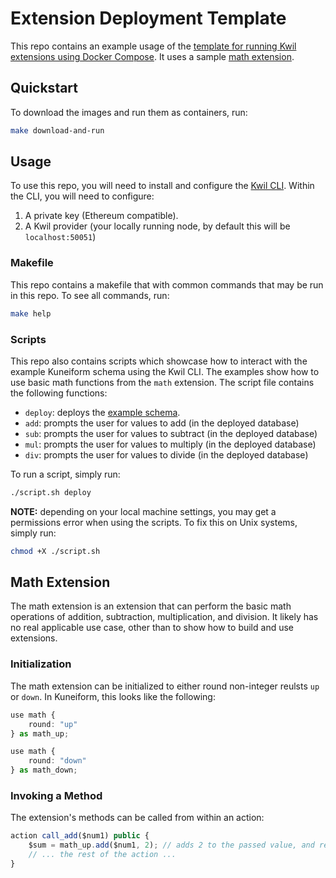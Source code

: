 # Extension Deployment Template

This repo contains an example usage of the [template for running Kwil extensions using Docker Compose](<https://github.com/kwilteam/extension-deployment-template>).
It uses a sample [math extension](<https://https://github.com/kwilteam/kwil-extensions/tree/main/examples/math>).

## Quickstart

To download the images and run them as containers, run:

```bash
make download-and-run
```

## Usage

To use this repo, you will need to install and configure the [Kwil CLI](<https://docs.kwil.com/docs/cli/installation>).  Within the CLI, you will need to configure:

1. A private key (Ethereum compatible).
2. A Kwil provider (your locally running node, by default this will be `localhost:50051`)

### Makefile

This repo contains a makefile that with common commands that may be run in this repo.  To see all commands, run:

```bash
make help
```

### Scripts

This repo also contains scripts which showcase how to interact with the example Kuneiform schema using the Kwil CLI.  The examples show how to use
basic math functions from the `math` extension.  The script file contains the following functions:

- `deploy`: deploys the [example schema](./schemas/use_math.kf).
- `add`: prompts the user for values to add (in the deployed database)
- `sub`: prompts the user for values to subtract (in the deployed database)
- `mul`: prompts the user for values to multiply (in the deployed database)
- `div`: prompts the user for values to divide (in the deployed database)

To run a script, simply run:

```bash
./script.sh deploy
```

**NOTE:** depending on your local machine settings, you may get a permissions error when using the scripts.  To fix this on Unix systems, simply run:

```bash
chmod +X ./script.sh
```

## Math Extension

The math extension is an extension that can perform the basic math operations of addition, subtraction, multiplication, and division.  It likely has no real applicable use case, other than to show how to build and use extensions.

### Initialization

The math extension can be initialized to either round non-integer reulsts `up` or `down`.  In Kuneiform, this looks like the following:

```typescript
use math {
    round: "up"
} as math_up;

use math {
    round: "down"
} as math_down;
```

### Invoking a Method

The extension's methods can be called from within an action:

```typescript
action call_add($num1) public {
    $sum = math_up.add($num1, 2); // adds 2 to the passed value, and returns it as $sum
    // ... the rest of the action ...
} 
```
